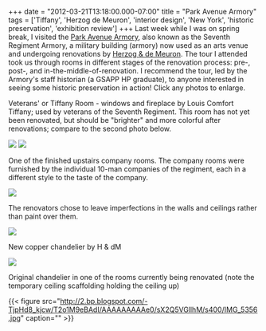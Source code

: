 +++
date = "2012-03-21T13:18:00.000-07:00"
title = "Park Avenue Armory"
tags = ['Tiffany', 'Herzog de Meuron', 'interior design', 'New York', 'historic preservation', 'exhibition review']
+++
Last week while I was on spring break, I visited the [Park Avenue Armory](http://en.wikipedia.org/wiki/Park_Avenue_Armory), also known as the Seventh Regiment Armory, a military building (armory) now used as an arts venue and undergoing renovations by [Herzog & de Meuron](http://www.herzogdemeuron.com/index/focus/park-avenue-armory_focus.html).  The tour I attended took us through rooms in different stages of the renovation process: pre-, post-, and in-the-middle-of-renovation.  I recommend the tour, led by the Armory's staff historian (a GSAPP HP graduate), to anyone interested in seeing some historic preservation in action!  Click any photos to enlarge.

Veterans' or Tiffany Room - windows and fireplace by Louis Comfort  Tiffany; used by veterans of the Seventh Regiment.  This room has not  yet been renovated, but should be "brighter" and more colorful after  renovations; compare to the second photo below.

<img src="http://4.bp.blogspot.com/-nYcM5yyXIxc/T2o1Jmem3ZI/AAAAAAAAAeM/j2BOep45-bI/s1600/IMG_5328.jpg"/>

<img src="http://3.bp.blogspot.com/-bZiX9Qne2KY/T2o1JrTi82I/AAAAAAAAAeQ/1mEs-H6ZiKQ/s1600/IMG_5312.jpg"/>

One of the finished upstairs company rooms.  The company rooms were  furnished by the individual 10-man companies of the regiment, each in a  different style to the taste of the company.

<img src="http://2.bp.blogspot.com/-7k4kIsqlMo0/T2o1K4McagI/AAAAAAAAAes/B0W4Qj-vURo/s1600/IMG_5355.jpg"/>

 The renovators chose to leave imperfections in the walls and ceilings rather than paint over them.

<img src="http://1.bp.blogspot.com/-iAu1Thdo1ks/T2o1Kj-_ozI/AAAAAAAAAeY/3LOG-Nw1HkM/s1600/IMG_5338.jpg"/>

 New copper chandelier by H & dM

<img src="http://3.bp.blogspot.com/-HbX9uPtoFKg/T2o1JpifM0I/AAAAAAAAAec/nq_TWJC5s-k/s1600/IMG_5337.jpg"/>

Original chandelier in one of the rooms currently being renovated (note  the temporary ceiling scaffolding holding the ceiling up)

{{< figure src="http://2.bp.blogspot.com/-TjpHd8_kjcw/T2o1M9eBAdI/AAAAAAAAAe0/sX2Q5VGllhM/s400/IMG_5356.jpg" caption="" >}}
